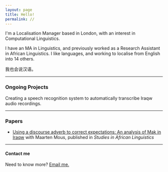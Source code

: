 ```yaml
---
layout: page
title: Hello!
permalink: //
---
```


I'm a Localisation Manager based in London, with an interest in Computational Linguistics. 

I have an MA in Linguistics, and previously worked as a Research Assistant in African Linguistics. I like languages, and working to localise from English into 14 others. 

我也会说汉语。

 
----


### Ongoing Projects

Creating a speech recognition system to automatically transcribe Iraqw audio recordings. 


----


### Papers

* [Using a discourse adverb to correct expectations: An analysis of Mak in Iraqw](https://journals.flvc.org/sal/article/view/118042/116006) with Maarten Mous, published in *Studies in African Linguistics*


----


#### Contact me

Need to know more? [Email me.](mailto:amcatling@gmail.com)
